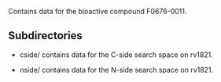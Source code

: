 Contains data for the bioactive compound F0676-0011.

## Subdirectories

- cside/ contains data for the C-side search space on rv1821.

- nside/ contains data for the N-side search space on rv1821.

